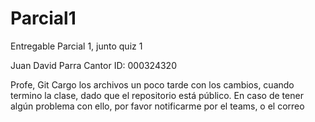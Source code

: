 # Parcial1
Entregable Parcial 1, junto quiz 1

Juan David Parra Cantor
ID: 000324320

Profe, Git Cargo los archivos un poco tarde con los cambios, cuando termino la clase, dado que el repositorio está público.
En caso de tener algún problema con ello, por favor notificarme por el teams, o el correo
